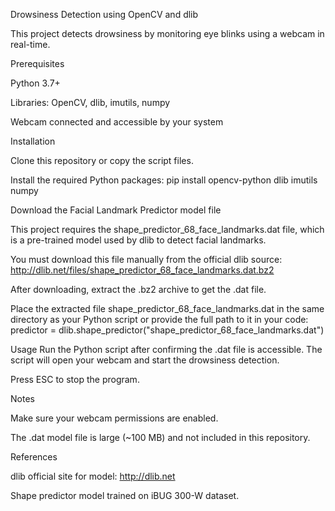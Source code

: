 Drowsiness Detection using OpenCV and dlib

This project detects drowsiness by monitoring eye blinks using a webcam in real-time.

Prerequisites

Python 3.7+

Libraries: OpenCV, dlib, imutils, numpy

Webcam connected and accessible by your system

Installation

Clone this repository or copy the script files.

Install the required Python packages:
pip install opencv-python dlib imutils numpy

Download the Facial Landmark Predictor model file

This project requires the shape_predictor_68_face_landmarks.dat file, which is a pre-trained model used by dlib to detect facial landmarks.

You must download this file manually from the official dlib source:
http://dlib.net/files/shape_predictor_68_face_landmarks.dat.bz2

After downloading, extract the .bz2 archive to get the .dat file.


Place the extracted file shape_predictor_68_face_landmarks.dat in the same directory as your Python script or provide the full path to it in your code:
predictor = dlib.shape_predictor("shape_predictor_68_face_landmarks.dat")

Usage
Run the Python script after confirming the .dat file is accessible.
The script will open your webcam and start the drowsiness detection.

Press ESC to stop the program.

Notes

Make sure your webcam permissions are enabled.

The .dat model file is large (~100 MB) and not included in this repository.

References

dlib official site for model: http://dlib.net

Shape predictor model trained on iBUG 300-W dataset.

